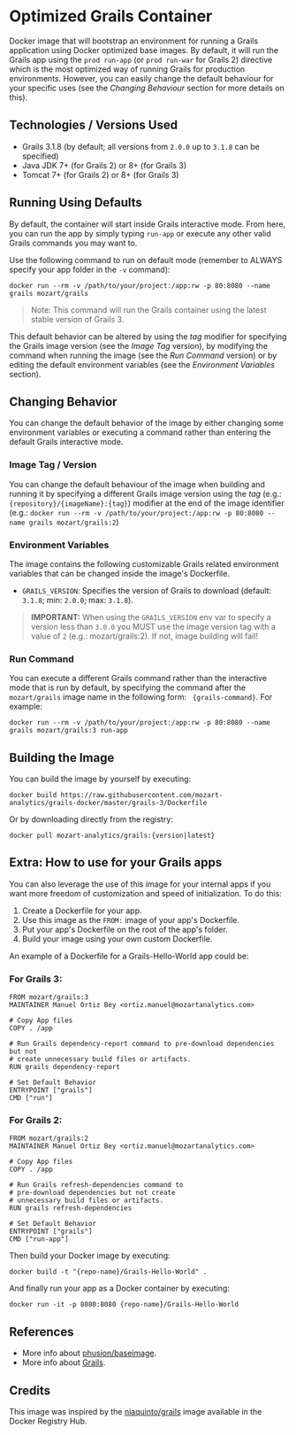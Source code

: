 # Optimized Grails Container #

Docker image that will bootstrap an environment for running a Grails application using Docker optimized base images. By default, it will run the Grails app using the `prod run-app` (or `prod run-war` for Grails 2) directive which is the most optimized way of running Grails for production environments. However, you can easily change the default behaviour for your specific uses (see the _Changing Behaviour_ section for more details on this).

## Technologies / Versions Used
- Grails 3.1.8 (by default; all versions from `2.0.0` up to `3.1.8` can be specified) 
- Java JDK 7+ (for Grails 2) or 8+ (for Grails 3)
- Tomcat 7+ (for Grails 2) or 8+ (for Grails 3)

## Running Using Defaults ##
By default, the container will start inside Grails interactive mode. From here, you can run the app by simply typing `run-app` or execute any other valid Grails commands you may want to. 

Use the following command to run on default mode (remember to ALWAYS specify your app folder in the `-v` command):

`docker run --rm -v /path/to/your/project:/app:rw -p 80:8080 --name grails mozart/grails` 

> Note: This command will run the Grails container using the latest stable version of Grails 3. 

This default behavior can be altered by using the _tag_ modifier for specifying the Grails image version (see the _Image Tag_ version), by modifying the command when running the image (see the _Run Command_ version) or by editing the default environment variables (see the _Environment Variables_ section). 

## Changing Behavior 
You can change the default behavior of the image by either changing some environment variables or executing a command rather than entering the default Grails interactive mode.

### Image Tag / Version
You can change the default behaviour of the image when building and running it by specifying a different Grails image version using the _tag_ (e.g.:`{repository}/{imageName}:{tag}`) modifier at the end of the image identifier (e.g.: `docker run --rm -v /path/to/your/project:/app:rw -p 80:8080 --name grails mozart/grails:2`)

### Environment Variables 
The image contains the following customizable Grails related environment variables that can be changed inside the image's Dockerfile.

 - `GRAILS_VERSION`: Specifies the version of Grails to download (default: `3.1.8`; min: `2.0.0`; max: `3.1.8`).

> **IMPORTANT:** When using the `GRAILS_VERSION` env var to specify a version less than `3.0.0` you MUST use the image version tag with a value of `2` (e.g.: mozart/grails:2). If not, image building will fail!

### Run Command 
You can execute a different Grails command rather than the interactive mode that is run by default, by specifying the command after the `mozart/grails` image name in the following form: ` {grails-command}`. For example:

`docker run --rm -v /path/to/your/project:/app:rw -p 80:8080 --name grails mozart/grails:3 run-app`

## Building the Image 
You can build the image by yourself by executing:

`docker build https://raw.githubusercontent.com/mozart-analytics/grails-docker/master/grails-3/Dockerfile`

Or by downloading directly from the registry:

`docker pull mozart-analytics/grails:{version|latest}`

## Extra: How to use for your Grails apps 
You can also leverage the use of this image for your internal apps if you want more freedom of customization and speed of initialization. To do this: 

 1. Create a Dockerfile for your app.
 2. Use this image as the `FROM:` image of your app's Dockerfile.
 3. Put your app's Dockerfile on the root of the app's folder.
 4. Build your image using your own custom Dockerfile.

An example of a Dockerfile for a Grails-Hello-World app could be:

### For Grails 3:
```
FROM mozart/grails:3
MAINTAINER Manuel Ortiz Bey <ortiz.manuel@mozartanalytics.com>

# Copy App files
COPY . /app

# Run Grails dependency-report command to pre-download dependencies but not 
# create unnecessary build files or artifacts.
RUN grails dependency-report

# Set Default Behavior
ENTRYPOINT ["grails"]
CMD ["run"]
```

### For Grails 2:
```
FROM mozart/grails:2
MAINTAINER Manuel Ortiz Bey <ortiz.manuel@mozartanalytics.com>

# Copy App files
COPY . /app

# Run Grails refresh-dependencies command to 
# pre-download dependencies but not create
# unnecessary build files or artifacts.
RUN grails refresh-dependencies

# Set Default Behavior
ENTRYPOINT ["grails"]
CMD ["run-app"]
```

Then build your Docker image by executing:

`docker build -t "{repo-name}/Grails-Hello-World" .`

And finally run your app as a Docker container by executing:

`docker run -it -p 8080:8080 {repo-name}/Grails-Hello-World`

## References
 - More info about [phusion/baseimage](https://github.com/phusion/baseimage-docker).
 - More info about [Grails](https://grails.org/).

## Credits ##
This image was inspired by the [niaquinto/grails](https://registry.hub.docker.com/u/niaquinto/grails/) image available in the Docker Registry Hub.